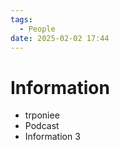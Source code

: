 ```yaml
---
tags:
  - People
date: 2025-02-02 17:44
---
```


# Information

- trponiee
- Podcast
- Information 3
